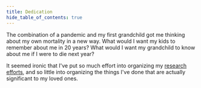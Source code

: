 ```yaml
---
title: Dedication
hide_table_of_contents: true
---
```


The combination of a pandemic and my first grandchild got me thinking about my own mortality in a new way. What would I want my kids to remember about me in 20 years?  What would I want my grandchild to know about me if I were to die next year?

It seemed ironic that I've put so much effort into organizing my [research efforts](https://csdl.ics.hawaii.edu), and so little into organizing the things I've done that are actually significant to my loved ones.

